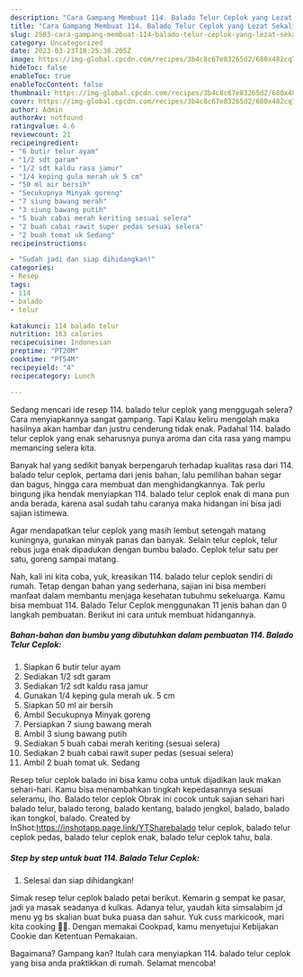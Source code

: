 ```yaml
---
description: "Cara Gampang Membuat 114. Balado Telur Ceplok yang Lezat Sekali, Buat Buka Puasa Enak"
title: "Cara Gampang Membuat 114. Balado Telur Ceplok yang Lezat Sekali, Buat Buka Puasa Enak"
slug: 2503-cara-gampang-membuat-114-balado-telur-ceplok-yang-lezat-sekali-buat-buka-puasa-enak
category: Uncategorized
date: 2023-03-23T18:25:38.205Z
image: https://img-global.cpcdn.com/recipes/3b4c8c67e83265d2/680x482cq70/114-balado-telur-ceplok-foto-resep-utama.jpg
hideToc: false
enableToc: true
enableTocContent: false
thumbnail: https://img-global.cpcdn.com/recipes/3b4c8c67e83265d2/680x482cq70/114-balado-telur-ceplok-foto-resep-utama.jpg
cover: https://img-global.cpcdn.com/recipes/3b4c8c67e83265d2/680x482cq70/114-balado-telur-ceplok-foto-resep-utama.jpg
author: Admin
authorAv: notfound
ratingvalue: 4.6
reviewcount: 21
recipeingredient:
- "6 butir telur ayam"
- "1/2 sdt garam"
- "1/2 sdt kaldu rasa jamur"
- "1/4 keping gula merah uk 5 cm"
- "50 ml air bersih"
- "Secukupnya Minyak goreng"
- "7 siung bawang merah"
- "3 siung bawang putih"
- "5 buah cabai merah keriting sesuai selera"
- "2 buah cabai rawit super pedas sesuai selera"
- "2 buah tomat uk Sedang"
recipeinstructions:

- "Sudah jadi dan siap dihidangkan!"
categories:
- Resep
tags:
- 114
- balado
- telur

katakunci: 114 balado telur 
nutrition: 163 calories
recipecuisine: Indonesian
preptime: "PT20M"
cooktime: "PT54M"
recipeyield: "4"
recipecategory: Lunch

---
```



Sedang mencari ide resep 114. balado telur ceplok yang menggugah selera? Cara menyiapkannya sangat gampang. Tapi Kalau keliru mengolah maka hasilnya akan hambar dan justru cenderung tidak enak. Padahal 114. balado telur ceplok yang enak seharusnya punya aroma dan cita rasa yang mampu memancing selera kita.


Banyak hal yang sedikit banyak berpengaruh terhadap kualitas rasa dari 114. balado telur ceplok, pertama dari jenis bahan, lalu pemilihan bahan segar dan bagus, hingga cara membuat dan menghidangkannya. Tak perlu bingung jika hendak menyiapkan 114. balado telur ceplok enak di mana pun anda berada, karena asal sudah tahu caranya maka hidangan ini bisa jadi sajian istimewa.

Agar mendapatkan telur ceplok yang masih lembut setengah matang kuningnya, gunakan minyak panas dan banyak. Selain telur ceplok, telur rebus juga enak dipadukan dengan bumbu balado. Ceplok telur satu per satu, goreng sampai matang.


Nah, kali ini kita coba, yuk, kreasikan 114. balado telur ceplok sendiri di rumah. Tetap dengan bahan yang sederhana, sajian ini bisa memberi manfaat dalam membantu menjaga kesehatan tubuhmu sekeluarga. Kamu bisa membuat 114. Balado Telur Ceplok menggunakan 11 jenis bahan dan 0 langkah pembuatan. Berikut ini cara untuk membuat hidangannya.

<!--inarticleads1-->

##### Bahan-bahan dan bumbu yang dibutuhkan dalam pembuatan 114. Balado Telur Ceplok:

1. Siapkan 6 butir telur ayam
1. Sediakan 1/2 sdt garam
1. Sediakan 1/2 sdt kaldu rasa jamur
1. Gunakan 1/4 keping gula merah uk. 5 cm
1. Siapkan 50 ml air bersih
1. Ambil Secukupnya Minyak goreng
1. Persiapkan 7 siung bawang merah
1. Ambil 3 siung bawang putih
1. Sediakan 5 buah cabai merah keriting (sesuai selera)
1. Sediakan 2 buah cabai rawit super pedas (sesuai selera)
1. Ambil 2 buah tomat uk. Sedang


Resep telur ceplok balado ini bisa kamu coba untuk dijadikan lauk makan sehari-hari. Kamu bisa menambahkan tingkah kepedasannya sesuai seleramu, lho. Balado telor ceplok Obrak ini cocok untuk sajian sehari hari balado telur, balado terong, balado kentang, balado jengkol, balado, balado ikan tongkol, balado. Created by InShot:https://inshotapp.page.link/YTSharebalado telur ceplok, balado telur ceplok pedas, balado telur ceplok enak, balado telur ceplok tahu, bala. 

<!--inarticleads2-->

##### Step by step untuk buat 114. Balado Telur Ceplok:


1. Selesai dan siap dihidangkan!

Simak resep telur ceplok balado petai berikut. Kemarin g sempat ke pasar, jadi ya masak seadanya d kulkas. Adanya telur, yaudah kita simsalabim jd menu yg bs skalian buat buka puasa dan sahur. Yuk cuss markicook, mari kita cooking 🔪🔪. Dengan memakai Cookpad, kamu menyetujui Kebijakan Cookie dan Ketentuan Pemakaian. 

Bagaimana? Gampang kan? Itulah cara menyiapkan 114. balado telur ceplok yang bisa anda praktikkan di rumah. Selamat mencoba!
